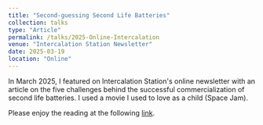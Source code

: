 ```yaml
---
title: "Second-guessing Second Life Batteries"
collection: talks
type: "Article"
permalink: /talks/2025-Online-Intercalation
venue: "Intercalation Station Newsletter"
date: 2025-03-19
location: "Online"
---
```


In March 2025, I featured on Intercalation Station's online newsletter with an article on the five challenges behind the successful commercialization of second life batteries. I used a movie I used to love as a child (Space Jam).

Please enjoy the reading at the following [link](https://intercalationstation.substack.com/p/second-guessing-second-life-batteries).

